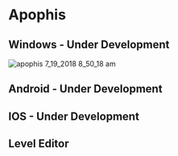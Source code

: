 # Apophis

## Windows - Under Development
![apophis 7_19_2018 8_50_18 am](https://user-images.githubusercontent.com/26044298/45260599-c88ff780-b3b9-11e8-859f-cf405a76c358.png)


## Android - Under Development

## IOS - Under Development

## Level Editor
